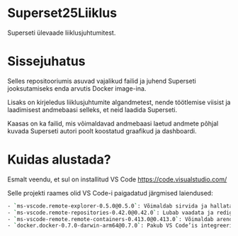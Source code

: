 # Superset25Liiklus

Superseti ülevaade liiklusjuhtumitest.

# Sissejuhatus

Selles repositooriumis asuvad vajalikud failid ja juhend Superseti jooksutamiseks enda arvutis Docker image-ina.

Lisaks on kirjeledus liiklusjuhtumite algandmetest, nende töötlemise viisist ja laadimisest andmebaasi selleks, et neid laadida Superseti.

Kaasas on ka failid, mis võimaldavad andmebaasi laetud andmete põhjal kuvada Superseti autori poolt koostatud graafikud ja dashboardi.

# Kuidas alustada?

Esmalt veendu, et sul on installitud VS Code
https://code.visualstudio.com/

Selle projekti raames olid VS Code-i paigadatud järgmised laiendused:

```bash
- `ms-vscode.remote-explorer-0.5.0@0.5.0`: Võimaldab sirvida ja hallata SSH-, WSL- ja Dev Container-sihtkohti otse VS Code’i külgribal.  
- `ms-vscode.remote-repositories-0.42.0@0.42.0`: Lubab vaadata ja redigeerida Git-hoidlaid ilma neid lokaalselt kloonimata.  
- `ms-vscode-remote.remote-containers-0.413.0@0.413.0`: Võimaldab arendada ja käivitada projektikoodi Docker-põhistes Dev Containerites.  
- `docker.docker-0.7.0-darwin-arm64@0.7.0`: Pakub VS Code’is integreeritud tööriistu Docker-image'ite, konteinerite ja registrite haldamiseks.  
